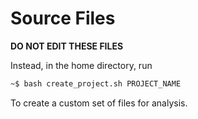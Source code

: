 # Source Files

**DO NOT EDIT THESE FILES**

Instead, in the home directory, run 

```bash
~$ bash create_project.sh PROJECT_NAME
```

To create a custom set of files for analysis.
